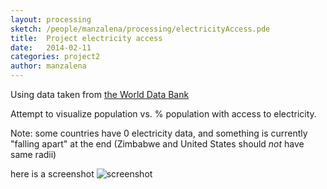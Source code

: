 ```yaml
---
layout: processing
sketch: /people/manzalena/processing/electricityAccess.pde
title:  Project electricity access
date:   2014-02-11 
categories: project2
author: manzalena
---
```


Using data taken from [the World Data Bank](http://databank.worldbank.org/data/home.aspx)

Attempt to visualize population vs. % population with access to electricity.

Note: some countries have 0 electricity data, and something is currently "falling apart" at the end (Zimbabwe and United States should *not* have same radii)

here is a screenshot ![screenshot](/TheArtOfDataVisualization/people/manzalena/electricityAccess/electricity.png)
